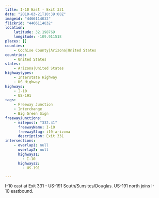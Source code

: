 ```yaml
---
title: I-10 East - Exit 331
date: "2010-03-21T10:39:00Z"
imageid: "4466114032"
flickrid: "4466114032"
location:
    latitude: 32.198769
    longitude: -109.911518
places: []
counties:
    - Cochise County|Arizona|United States
countries:
    - United States
states:
    - Arizona|United States
highwaytypes:
    - Interstate Highway
    - US Highway
highways:
    - I-10
    - US-191
tags:
    - Freeway Junction
    - Interchange
    - Big Green Sign
freewayJunctions:
    - milepost: "332.41"
      freewayName: I-10
      freewaySlug: i10-arizona
      description: Exit 331
intersections:
    - overlap1: null
      overlap2: null
      highways1:
        - I-10
      highways2:
        - US-191

---
```

I-10 east at Exit 331 - US-191 South/Sunsites/Douglas.  US-191 north joins I-10 eastbound.